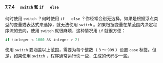 #### 7.7.4　 `switch` 和 `if` 　 `else` 

何时使用 `switch` ？何时使用 `if` 　 `else` ？你经常会别无选择。如果是根据浮点类型的变量或表达式来选择，就无法使用 `switch` 。如果根据变量在某范围内决定程序流的去向，使用 `switch` 就很麻烦，这种情况用 `if` 就很方便：

```c
if (integer < 1000 && integer > 2)
```

使用 `switch` 要涵盖以上范围，需要为每个整数（ `3` ～ `999` ）设置 `case` 标签。但是，如果使用 `switch` ，程序通常运行快一些，生成的代码少一些。

